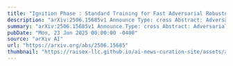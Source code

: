 ```yaml
---
title: "Ignition Phase : Standard Training for Fast Adversarial Robustness"
description: "arXiv:2506.15685v1 Announce Type: cross Abstract: Adversarial Training (AT) is a cornerstone defense, but many variants overlook foundational feature representations by primarily focusing on stronger attack generation. We introduce Adversarial Evolution Training (AET), a simple yet powerful framework that strategically prepends an Empirical Risk Minimization (ERM) phase to conventional AT. We hypothesize this initial ERM phase cultivates a favorable feature manifold, enabling more efficient and effective robustness acquisition. Empirically, AET achieves comparable or superior robustness more rapidly, improves clean accuracy, and cuts training costs by 8-25%. Its effectiveness is shown across multiple datasets, architectures, and when augmenting established AT methods. Our findings underscore the impact of feature pre-conditioning via standard training for developing more efficient, principled robust defenses. Code is available in the supplementary material."
summary: "arXiv:2506.15685v1 Announce Type: cross Abstract: Adversarial Training (AT) is a cornerstone defense, but many variants overlook foundational feature representations by primarily focusing on stronger attack generation. We introduce Adversarial Evolution Training (AET), a simple yet powerful framework that strategically prepends an Empirical Risk Minimization (ERM) phase to conventional AT. We hypothesize this initial ERM phase cultivates a favorable feature manifold, enabling more efficient and effective robustness acquisition. Empirically, AET achieves comparable or superior robustness more rapidly, improves clean accuracy, and cuts training costs by 8-25%. Its effectiveness is shown across multiple datasets, architectures, and when augmenting established AT methods. Our findings underscore the impact of feature pre-conditioning via standard training for developing more efficient, principled robust defenses. Code is available in the supplementary material."
pubDate: "Mon, 23 Jun 2025 00:00:00 -0400"
source: "arXiv AI"
url: "https://arxiv.org/abs/2506.15685"
thumbnail: "https://raisex-llc.github.io/ai-news-curation-site/assets/arxiv.png"
---
```


